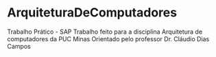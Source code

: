 # ArquiteturaDeComputadores
Trabalho Prático - SAP
Trabalho feito para a disciplina Arquitetura de computadores da PUC Minas
Orientado pelo professor Dr. Cláudio Dias Campos
